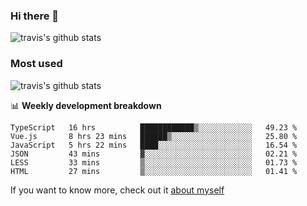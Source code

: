 ### Hi there 👋

<!--
**HondryTravis/HondryTravis** is a ✨ _special_ ✨ repository because its `README.md` (this file) appears on your GitHub profile.

Here are some ideas to get you started:

- 🔭 I’m currently working on ...
- 🌱 I’m currently learning ...
- 👯 I’m looking to collaborate on ...
- 🤔 I’m looking for help with ...
- 💬 Ask me about ...
- 📫 How to reach me: ...
- 😄 Pronouns: ...
- ⚡ Fun fact: ...
-->

![travis's github stats](https://github-readme-stats.vercel.app/api?username=HondryTravis&hide=stars)
### Most used
![travis's github stats](https://github-readme-stats.anuraghazra1.vercel.app/api/top-langs/?username=HondryTravis&layout=compact&hide_title=true)

📊 **Weekly development breakdown**

<!--START_SECTION:waka-->

```text
TypeScript   16 hrs          ████████████▒░░░░░░░░░░░░   49.23 %
Vue.js       8 hrs 23 mins   ██████▒░░░░░░░░░░░░░░░░░░   25.80 %
JavaScript   5 hrs 22 mins   ████░░░░░░░░░░░░░░░░░░░░░   16.54 %
JSON         43 mins         ▓░░░░░░░░░░░░░░░░░░░░░░░░   02.21 %
LESS         33 mins         ▒░░░░░░░░░░░░░░░░░░░░░░░░   01.73 %
HTML         27 mins         ▒░░░░░░░░░░░░░░░░░░░░░░░░   01.41 %
```

<!--END_SECTION:waka-->

If you want to know more, check out it [about myself](https://hondrytravis.github.io/)

